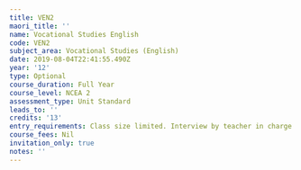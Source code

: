 ```yaml
---
title: VEN2
maori_title: ''
name: Vocational Studies English
code: VEN2
subject_area: Vocational Studies (English)
date: 2019-08-04T22:41:55.490Z
year: '12'
type: Optional
course_duration: Full Year
course_level: NCEA 2
assessment_type: Unit Standard
leads_to: ''
credits: '13'
entry_requirements: Class size limited. Interview by teacher in charge required.
course_fees: Nil
invitation_only: true
notes: ''
---
```


